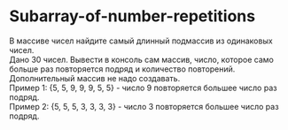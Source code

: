 # Subarray-of-number-repetitions
В массиве чисел найдите самый длинный подмассив из одинаковых чисел.  
Дано 30 чисел. Вывести в консоль сам массив, число, которое само больше раз повторяется подряд и количество повторений.  
Дополнительный массив не надо создавать.  
Пример 1: {5, 5, 9, 9, 9, 5, 5} - число 9 повторяется большее число раз подряд.  
Пример 2: {5, 5, 5, 3, 3, 3, 3} - число 3 повторяется большее число раз подряд.
